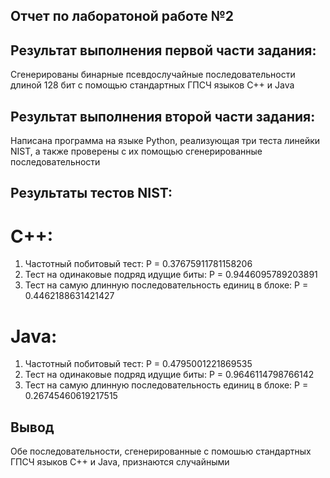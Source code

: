 ##  Отчет по лаборатоной работе №2

## Результат выполнения первой части задания:

Сгенерированы бинарные псевдослучайные последовательности длиной 128 бит с помощью стандартных ГПСЧ языков C++ и Java

## Результат выполнения второй части задания:

Написана программа на языке Python, реализующая три теста линейки NIST, а также проверены с их помощью сгенерированные последовательности

## Результаты тестов NIST:

# C++:
1) Частотный побитовый тест: P = 0.37675911781158206
2) Тест на одинаковые подряд идущие биты: P = 0.9446095789203891
3) Тест на самую длинную последовательность единиц в блоке: P = 0.4462188631421427

# Java:
1) Частотный побитовый тест: P = 0.4795001221869535
2) Тест на одинаковые подряд идущие биты: P = 0.9646114798766142
3) Тест на самую длинную последовательность единиц в блоке: P = 0.26745460619217515

## Вывод

Обе последовательности, сгенерированные с помошью стандартных ГПСЧ языков C++ и Java, признаются случайными